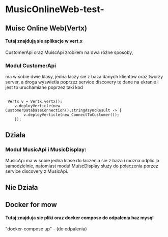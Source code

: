 # MusicOnlineWeb-test-

## Muisc Online Web(Vertx)
  #### Tutaj znajdują sie aplikacje w vert.x
  CustomerApi oraz MuiscApi zrobiłem na dwa różne sposoby,
  
  ### Moduł CustomerApi 
  ma w sobie dwie klasy, jedna łaczy sie z baza danych klientów oraz tworzy server, a droga wyswietla poprzez service discovery te dane na ekranie i jest to uruchamiane poprzez taki kod
  ##  
     Vertx v = Vertx.vertx();
        v.deployVerticle(new CustomerDatabaseConnection(),stringAsyncResult -> {
            v.deployVerticle(new ConnectToCustomer());
        });
        
  ## Działa
        
        
 ### Moduł MusicApi i MusicDisplay: 
  MusicApi ma w sobie jedna klase do łaczenia sie z baza i mozna odplic ja samodzielnie, natomiast moduł MuiscDisplay służy do połaczenia porzez service discovery z MusicApi. 
  ## Nie Działa
  
  
  ## Docker for mow
  #### Tutaj znajduja sie pliki oraz docker compose do odpalenia baz mysql
  "docker-compose up" - (do odpalenia)
